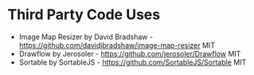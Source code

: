 # Third Party Code Uses
- Image Map Resizer by David Bradshaw - https://github.com/davidjbradshaw/image-map-resizer MIT
- Drawflow by Jerosoler - https://github.com/jerosoler/Drawflow MIT
- Sortable by SortableJS - https://github.com/SortableJS/Sortable MIT